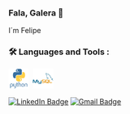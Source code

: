 ### Fala, Galera 👋

<!--
**felipe-de-castro/felipe-de-castro** is a ✨ _special_ ✨ repository because its `README.md` (this file) appears on your GitHub profile.

Here are some ideas to get you started:

- 🔭 I’m currently working on ...
- 🌱 I’m currently learning ...
- 👯 I’m looking to collaborate on ...
- 🤔 I’m looking for help with ...
- 💬 Ask me about ...
- 📫 How to reach me: ...
- 😄 Pronouns: ...
- ⚡ Fun fact: ...
-->
I´m Felipe 

### :hammer_and_wrench: Languages and Tools :
<div>
  <img src="https://github.com/devicons/devicon/blob/master/icons/python/python-original-wordmark.svg" title="Python" alt="Python" width="40" height="40"/>&nbsp;
  <img src="https://github.com/devicons/devicon/blob/master/icons/mysql/mysql-original-wordmark.svg" title="MySql" alt="MySql" width="40" height="40"/>&nbsp;
  
</div>


 [![LinkedIn Badge](https://img.shields.io/badge/LinkedIn-blue?style=for-the-badge&logo=linkedin&logoColor=white)](https://www.linkedin.com/in/lfelipedecastro/)
 [![Gmail Badge](https://img.shields.io/badge/Gmail-D14836?style=for-the-badge&logo=gmail&logoColor=white)](mailto:felipe.de.castro.88@gmail.com)
